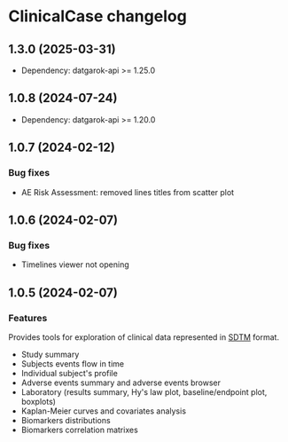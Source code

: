 # ClinicalCase changelog

## 1.3.0 (2025-03-31)

* Dependency: datgarok-api >= 1.25.0

## 1.0.8 (2024-07-24)

* Dependency: datgarok-api >= 1.20.0

## 1.0.7 (2024-02-12)

### Bug fixes

* AE Risk Assessment: removed lines titles from scatter plot

## 1.0.6 (2024-02-07)

### Bug fixes

* Timelines viewer not opening

## 1.0.5 (2024-02-07)

### Features

Provides tools for exploration of clinical data represented in [SDTM](https://www.cdisc.org/standards/foundational/sdtm) format.

* Study summary
* Subjects events flow in time
* Individual subject's profile
* Adverse events summary and adverse events browser
* Laboratory (results summary, Hy's law plot, baseline/endpoint plot, boxplots)
* Kaplan-Meier curves and covariates analysis
* Biomarkers distributions
* Biomarkers correlation matrixes
